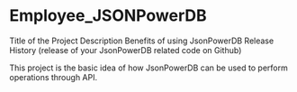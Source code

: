 # Employee_JSONPowerDB
Title of the Project
Description
Benefits of using JsonPowerDB
Release History (release of your JsonPowerDB related code on Github)

This project is the basic idea of how JsonPowerDB can be used to perform operations through API.
